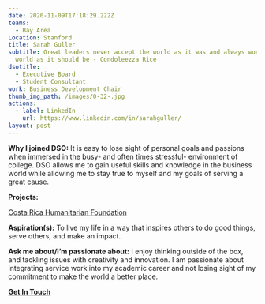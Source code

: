 ```yaml
---
date: 2020-11-09T17:18:29.222Z
teams:
  - Bay Area
Location: Stanford
title: Sarah Guller
subtitle: Great leaders never accept the world as it was and always work for the
  world as it should be - Condoleezza Rice
dsotitle:
  - Executive Board
  - Student Consultant
work: Business Development Chair
thumb_img_path: /images/0-32-.jpg
actions:
  - label: LinkedIn
    url: https://www.linkedin.com/in/sarahguller/
layout: post
---
```

**Why I joined DSO:** It is easy to lose sight of personal goals and passions when immersed in the busy- and often times stressful- environment of college. DSO allows me to gain useful skills and knowledge in the business world while allowing me to stay true to myself and my goals of serving a great cause.

**Projects:**

[Costa Rica Humanitarian Foundation](http://www.crhf.org/)

**Aspiration(s):** To live my life in a way that inspires others to do good things, serve others, and make an impact.

**Ask me about/I’m passionate about:** I enjoy thinking outside of the box, and tackling issues with creativity and innovation. I am passionate about integrating service work into my academic career and not losing sight of my commitment to make the world a better place.

**[Get In Touch](mailto:sguller@dsoglobal.org)**
